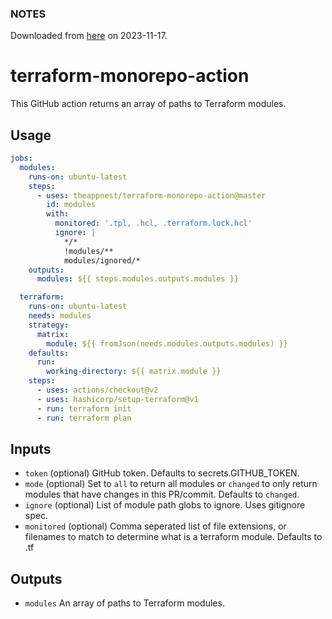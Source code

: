 
### NOTES

Downloaded from [here](https://github.com/theappnest/terraform-monorepo-action/releases/tag/v2.3.1) on 2023-11-17.


# terraform-monorepo-action

This GitHub action returns an array of paths to Terraform modules.

## Usage

```yaml
jobs:
  modules:
    runs-on: ubuntu-latest
    steps:
      - uses: theappnest/terraform-monorepo-action@master
        id: modules
        with:
          monitored: '.tpl, .hcl, .terraform.lock.hcl'
          ignore: |
            */*
            !modules/**
            modules/ignored/*
    outputs:
      modules: ${{ steps.modules.outputs.modules }}

  terraform:
    runs-on: ubuntu-latest
    needs: modules
    strategy:
      matrix:
        module: ${{ fromJson(needs.modules.outputs.modules) }}
    defaults:
      run:
        working-directory: ${{ matrix.module }}
    steps:
      - uses: actions/checkout@v2
      - uses: hashicorp/setup-terraform@v1
      - run: terraform init
      - run: terraform plan
```

## Inputs

- `token` (optional) GitHub token. Defaults to secrets.GITHUB_TOKEN.
- `mode` (optional) Set to `all` to return all modules or `changed` to only return modules that have changes in this PR/commit. Defaults to `changed`.
- `ignore` (optional) List of module path globs to ignore. Uses gitignore spec.
- `monitored` (optional) Comma seperated list of file extensions, or filenames to match to determine what is a terraform module. Defaults to .tf

## Outputs

- `modules` An array of paths to Terraform modules.
